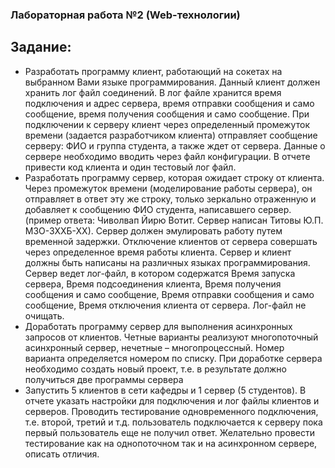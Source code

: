 ### Лабораторная работа №2 (Web-технологии) 
## Задание:

- Разработать программу клиент, работающий на сокетах на выбранном Вами языке программирования. Данный клиент должен хранить лог файл соединений. В лог файле хранится время подключения и адрес сервера, время отправки сообщения и само сообщение, время получения сообщения и само сообщение. При подключении к серверу клиент через определенный промежуток времени (задается разработчиком клиента) отправляет сообщение серверу: ФИО и группа студента, а также ждет от сервера. Данные о сервере необходимо вводить через файл конфигурации. В отчете привести код клиента и один тестовый лог файл.
- Разработать программу сервер, которая ожидает строку от клиента. Через промежуток времени (моделирование работы сервера), он отправляет в ответ эту же строку, только зеркально отраженную и добавляет к сообщению ФИО студента, написавшего сервер. (пример ответа: Чиволвап Йирю Вотит. Сервер написан Титовы Ю.П. М3О-3ХХБ-ХХ). Сервер должен эмулировать работу путем временной задержки. Отключение клиентов от сервера совершать через определенное время работы клиента. Сервер и клиент должны быть написаны на различных языках программирования. Сервер ведет лог-файл, в котором содержатся Время запуска сервера, Время подсоединения клиента, Время получения сообщения и само сообщение, Время отправки сообщения и само сообщение, Время отключения клиента от сервера. Лог-файл не очищать.
- Доработать программу сервер для выполнения асинхронных запросов от клиентов. Четные варианты реализуют многопоточный асинхронный сервер, нечетные – многопроцессный. Номер варианта определяется номером по списку. При доработке сервера необходимо создать новый проект, т.е. в результате должно получиться две программы сервера
- Запустить 5 клиентов в сети кафедры и 1 сервер (5 студентов). В отчете указать настройки для подключения и лог файлы клиентов и серверов. Проводить тестирование одновременного подключения, т.е. второй, третий и т.д. пользователь подключается к серверу пока первый пользователь еще не получил ответ. Желательно провести тестирование как на однопоточном так и на асинхронном сервере, описать отличия.
